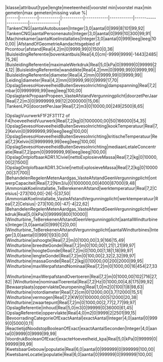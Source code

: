 |klasse|attribuut|type|lengte|meeteenheid|voorstel min|voorstel max|min gemeten|max gemeten|missing value %|  
|------|---------|-----------|-----------|------------|------------|-----------|-----------|---------------|  
|TankenCNG|aantalAutobussen|Integer|3,0|aantal|0|999|8|101|99,92|
|TankenCNG|aantalPersonenauto|Integer|3,0|aantal|0|999|10|300|99,91|
|Machinekamer|aantalKoelinstallaties|Integer|3,0|aantal|0|999|leeg|leeg|100,00|
|AfstandOfGeometrieAandachtsgebied of Prcontour|afstand|Real|4,2|m|0|9999,99|0|1500|0,36|
|BuisleidingReferentie|bovenkantbuis|Real|4,0|cm|-9999|9999|-1443|2485|75,26|
|BuisleidingReferentie|maximaleWerkdruk|Real|5,0|kPa|0|99999|0|99999|24,12|
|BuisleidingReferentie|wanddikte|Real|4,2|mm|0|9999,99|0|9999,99||
|BuisleidingReferentie|diameter|Real|4,2|mm|0|9999,99|0|9999,99||
|Leiding|diameter|Real|4,2|mm|0|9999,99|0|9999|17,70|
|OpslagSevesoHoeveelheidBuitenSevesoInrichting|dampspanning|Real|7,2|mbar|0|9999999,99|leeg|leeg|100,00|
|OpslagtankPropaanPropeen_VasteAfstandVergunningplicht|doorzetPerJaar|Real|7,2|m3|0|9999999,99|12|2000000|15,06|
|TankenLPG|doorzetPerJaar|Real|7,2|m3|0|10000,00|249|2500|6,65| 

|OpslagVuurwerkF1F2F3T1T2 of F4|hoeveelheidVuurwerk|Real|7,2|kg|0|1000000,00|50|166000|54,35|
|OpslagSevesoHoeveelheidBuitenSevesoInrichting|kookTemperatuur|Real|7,2|Kelvin|0|9999999,99|leeg|leeg|100,00|
|OpslagSevesoHoeveelheidBuitenSevesoInrichting|kritischeTemperatuur|Real|7,2|Kelvin|0|9999999,99|leeg|leeg|100,00|
|OpslagSevesoHoeveelheidBuitenSevesoInrichting|mediaanLetaleConcentratie|Real|7,2|ppm|0|9999999,99|leeg|leeg|100,00|
|OpslagOntplofbaarADR1.1Civiel|nettoExplosieveMassa|Real|7,2|kg|0|10000,00|2|1500||
|OpslagOntplofbaarADR1.3Civiel|nettoExplosieveMassa|Real|7,2|kg|0|10000,00|37|700||
|BehandelenRegelenMetenAardgas_VasteAfstandGeenVergunningplicht|ontwerpCapaciteit|Real|7,2|Nm3/u|0|1000000,00|4000|87000|9,48|
|AmmoniakKoelinstallatie_TeBerekenenAfstand|werktemperatuur|Real|7,2|Celsius|-273|100,00|-26|-5|37,50|
|AmmoniakKoelinstallatie_VasteAfstandVergunningplicht|werktemperatuur|Real|7,2|Celsius|-273|100,00|-47|-4|22,62|
|BehandelenRegelenMetenAardgas_VasteAfstandGeenVergunningplicht|werkdruk|Real|5,0|kPa|0|99999|800|10000||
|Windturbine_TeBerekenenAfstandGeenVergunningplicht|aantalWindturbines|Integer|3,0|aantal|0|999|1|2|0,00|
|Windturbine_TeBerekenenAfstandVergunningplicht|aantalWindturbines|Integer|3,0|aantal|0|999|1|93|0,00|
|Windturbine|ashoogte|Real|7,2|m|0|1000,00|3,9|166|15,49|
|Windturbine|breedteGondel|Real|7,2|m|0|100,00|1,21|1,21|99,97|
|Windturbine|hoogteGondel|Real|7,2|m|0|100,00|1,18|1,18|99,97|
|Windturbine|lengteGondel|Real|7,2|m|0|100,00|2,32|2,32|99,97|
|Windturbine|massaGondel|Real|7,2|kg|0|10000,00|200|2000|99,95|
|Windturbine|maxWerpafstandNominaal|Real|7,2|m|0|1000,00|16|454|27,33|
|Windturbine|maxWerpafstandOvertoeren|Real|7,2|m|0|1000,00|102|716|27,82|
|Windturbine|nominaalToerental|Real|7,2|Hz|0|1000,00|4,8|175|99,92|
|Bewaarplaats|oppervlakteDeuropening|Real|1,0|m2|0|100|1|8|98,63|
|Windturbine|rotordiameter|Real|7,2|cm|0|12000,00|3,7|12000|15,51|
|Windturbine|vermogen|Real|7,2|KW|0|100000,00|5|12000|20,38|
|Windturbine|zwaartepunt|Real|7,2|m|0|1000,00|2,77|2,77|99,97|
|OpslagReferentie|inhoud|Real|5,0|m3|0|99999|0|36000|61,45|
|OpslagReferentie|oppervlakte|Real|4,0|m2|0|9999|2|2501|99,15|
|BevoorradingCategorieOfExactAantal|exactAantal|Integer|4,0|aantal|0|9999|0|5000|0,11|
|ReactietijdNoodstopBooleanOfExact|exactAantalSeconden|Integer|4,0|aantal|0|9999|0|9999|99,99|
|VoordrukBooleanOfExact|exacteHoeveelheid_kpa|Real|5,0|kPa|0|99999|0|99999|99,99|
|KwetsbaarGebouw|populatie|Real|6,0|aantal|0|999999|0|999999|100,00|
|KwetsbareLocatie|populatie|Real|6,0|aantal|0|999999|0|999999|100,00|
